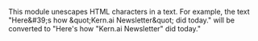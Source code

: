 This module unescapes HTML characters in a text. For example, the text "Here\&#39;s how \&quot;Kern.ai Newsletter\&quot; did today." will be converted to "Here's how "Kern.ai Newsletter" did today."